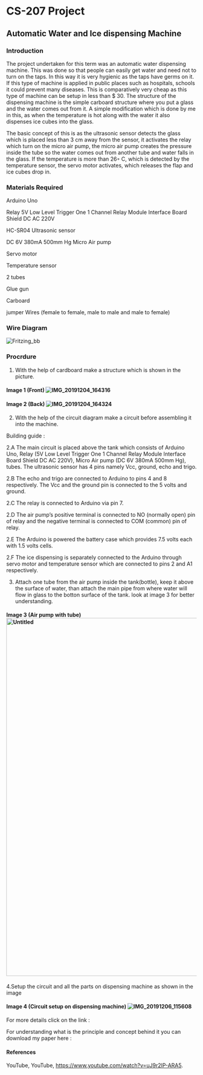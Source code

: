 # CS-207 Project

## Automatic Water and Ice dispensing Machine

### Introduction

The project undertaken for this term was an automatic water dispensing machine. This was done so that people can easily get water and need not to turn on the taps. In this way it is very hygienic as the taps have germs on it. If this type of machine is applied in public places such as hospitals, schools it could prevent many diseases. This is comparatively very cheap as this type of machine can be setup in less than $ 30. The structure of the dispensing machine is the simple carboard structure where you put a glass and the water comes out from it. A simple modification which is done by me in this, as when the temperature is hot along with the water it also dispenses ice cubes into the glass.

The basic concept of this is as the ultrasonic sensor detects the glass which is placed less than 3 cm away from the sensor, it activates the relay which turn on the micro air pump, the micro air pump creates the pressure inside the tube so the water comes out from another tube and water falls in the glass. If the temperature is more than 26◦ C, which is detected by the temperature sensor, the servo motor activates, which releases the flap and ice cubes drop in.


### Materials Required
 
Arduino Uno

Relay 5V Low Level Trigger One 1 Channel Relay Module Interface Board Shield DC AC 220V

HC-SR04 Ultrasonic sensor

DC 6V 380mA 500mm Hg Micro Air pump

Servo motor

Temperature sensor

2 tubes

Glue gun

Carboard

jumper Wires (female to female, male to male and male to female)


### Wire Diagram

![Fritzing_bb](https://user-images.githubusercontent.com/56104171/70265329-c143cf00-175f-11ea-8cf7-0a8c1d708158.jpg)

### Procrdure 

1. With the help of cardboard make a structure which is shown in the picture.

#### Image 1 (Front) ![IMG_20191204_164316](https://user-images.githubusercontent.com/56104171/70272089-48e40a80-176d-11ea-92c5-5cc996317736.jpg)

#### Image 2 (Back) ![IMG_20191204_164324](https://user-images.githubusercontent.com/56104171/70272112-51d4dc00-176d-11ea-8a9f-3aa70cea20e7.jpg)

2. With the help of the circuit diagram make a circuit before assembling it into the machine.

Building guide :

2.A The main circuit is placed above the tank which consists of Arduino Uno, Relay (5V Low Level Trigger One 1 Channel Relay Module Interface Board Shield DC AC 220V), Micro Air pump (DC 6V 380mA 500mm Hg), tubes. The ultrasonic sensor has 4 pins namely Vcc, ground, echo and trigo.

2.B The echo and trigo are connected to Arduino to pins 4 and 8 respectively. The Vcc and the ground pin is connected to the 5 volts and ground.

2.C The relay is connected to Arduino via pin 7.

2.D The air pump’s positive terminal is connected to NO (normally open) pin of relay and the negative terminal is connected to COM (common) pin of relay.

2.E The Arduino is powered the battery case which provides 7.5 volts each with 1.5 volts cells.

2.F The ice dispensing is separately connected to the Arduino through servo motor and temperature sensor which are connected to pins 2 and A1 respectively. 

3. Attach one tube from the air pump inside the tank(bottle), keep it above the surface of water, than attach the main pipe from where water will flow in glass to the botton surface of the tank. look at image 3 for better understanding.

#### Image 3 (Air pump with tube)  <img width="948" alt="Untitled" src="https://user-images.githubusercontent.com/56104171/70274276-75018a80-1771-11ea-9ad2-eb6fdebc67ff.png">

4.Setup the circuit and all the parts on dispensing machine as shown in the image

#### Image 4 (Circuit setup on dispensing machine) ![IMG_20191206_115608](https://user-images.githubusercontent.com/56104171/70349960-6677a980-182b-11ea-8620-f21dfcfef896.jpg)

For more details click on the link :

For understanding what is the principle and concept behind it you can download my paper here : 

#### References

YouTube, YouTube, https://www.youtube.com/watch?v=uJ9r2lP-ARA5.















